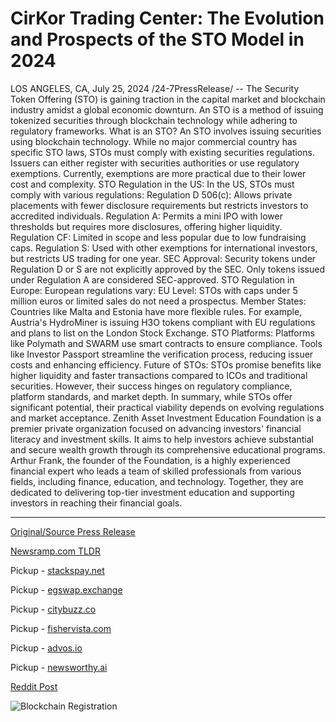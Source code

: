 # CirKor Trading Center: The Evolution and Prospects of the STO Model in 2024

LOS ANGELES, CA, July 25, 2024 /24-7PressRelease/ -- The Security Token Offering (STO) is gaining traction in the capital market and blockchain industry amidst a global economic downturn. An STO is a method of issuing tokenized securities through blockchain technology while adhering to regulatory frameworks.  What is an STO? An STO involves issuing securities using blockchain technology. While no major commercial country has specific STO laws, STOs must comply with existing securities regulations. Issuers can either register with securities authorities or use regulatory exemptions. Currently, exemptions are more practical due to their lower cost and complexity.  STO Regulation in the US: In the US, STOs must comply with various regulations:  Regulation D 506(c): Allows private placements with fewer disclosure requirements but restricts investors to accredited individuals. Regulation A: Permits a mini IPO with lower thresholds but requires more disclosures, offering higher liquidity. Regulation CF: Limited in scope and less popular due to low fundraising caps. Regulation S: Used with other exemptions for international investors, but restricts US trading for one year. SEC Approval: Security tokens under Regulation D or S are not explicitly approved by the SEC. Only tokens issued under Regulation A are considered SEC-approved.  STO Regulation in Europe: European regulations vary:  EU Level: STOs with caps under 5 million euros or limited sales do not need a prospectus. Member States: Countries like Malta and Estonia have more flexible rules. For example, Austria's HydroMiner is issuing H3O tokens compliant with EU regulations and plans to list on the London Stock Exchange. STO Platforms: Platforms like Polymath and SWARM use smart contracts to ensure compliance. Tools like Investor Passport streamline the verification process, reducing issuer costs and enhancing efficiency.  Future of STOs: STOs promise benefits like higher liquidity and faster transactions compared to ICOs and traditional securities. However, their success hinges on regulatory compliance, platform standards, and market depth.  In summary, while STOs offer significant potential, their practical viability depends on evolving regulations and market acceptance.  Zenith Asset Investment Education Foundation is a premier private organization focused on advancing investors' financial literacy and investment skills. It aims to help investors achieve substantial and secure wealth growth through its comprehensive educational programs. Arthur Frank, the founder of the Foundation, is a highly experienced financial expert who leads a team of skilled professionals from various fields, including finance, education, and technology. Together, they are dedicated to delivering top-tier investment education and supporting investors in reaching their financial goals. 

---

[Original/Source Press Release](https://www.24-7pressrelease.com/press-release/512846/cirkor-trading-center-the-evolution-and-prospects-of-the-sto-model-in-2024)
                    

[Newsramp.com TLDR](https://newsramp.com/curated-news/security-token-offering-sto-gaining-traction-amidst-economic-downturn/b2b1dcedb7191a202a72f8a95a382d66) 


Pickup - [stackspay.net](https://stackspay.net/crypto-news/security-token-offering-sto-gaining-traction-amidst-economic-downturn)

Pickup - [egswap.exchange](https://egswap.exchange/crypto-news/security-token-offering-sto-gaining-traction-amidst-economic-downturn)

Pickup - [citybuzz.co](https://citybuzz.co/2024/07/25/security-token-offerings-gain-momentum-in-2024-amid-economic-challenges)

Pickup - [fishervista.com](https://fishervista.com/en/cirkor-trading-center-highlights-the-growing-significance-and-future-prospects-of-security-token-offerings-stos-in-2024/20245235)

Pickup - [advos.io](https://advos.io/en/cirkor-trading-center-highlights-the-future-of-security-token-offerings-for-2024/20245235)

Pickup - [newsworthy.ai](https://newsworthy.ai/curated/security-token-offerings-gain-momentum-in-2024-amid-economic-challenges)
 



[Reddit Post](https://www.reddit.com/r/newsramp/comments/1eborer/security_token_offering_sto_gaining_traction/) 



![Blockchain Registration](https://cdn.newsramp.app/24-7PressRelease/qrcode/247/25/chipqwfi.webp)